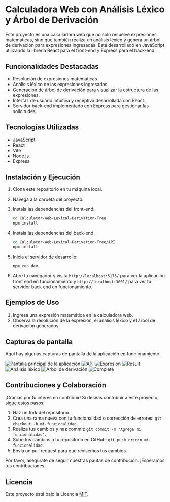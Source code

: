# Calculadora Web con Análisis Léxico y Árbol de Derivación

Este proyecto es una calculadora web que no solo resuelve expresiones matemáticas, sino que también realiza un análisis léxico y genera un árbol de derivación para expresiones ingresadas. Está desarrollado en JavaScript utilizando la librería React para el front-end y Express para el back-end.

## Funcionalidades Destacadas

- Resolución de expresiones matemáticas.
- Análisis léxico de las expresiones ingresadas.
- Generación de árbol de derivación para visualizar la estructura de las expresiones.
- Interfaz de usuario intuitiva y receptiva desarrollada con React.
- Servidor back-end implementado con Express para gestionar las solicitudes.

## Tecnologías Utilizadas

- JavaScript
- React
- Vite
- Node.js
- Express

## Instalación y Ejecución

1. Clona este repositorio en tu máquina local.
2. Navega a la carpeta del proyecto.
3. Instala las dependencias del front-end:

    ```bash
    cd Calculator-Web-Lexical-Derivation-Tree
    npm install
    ```

4. Instala las dependencias del back-end:

    ```bash
    cd Calculator-Web-Lexical-Derivation-Tree/API
    npm install
    ```

5. Inicia el servidor de desarrollo:

    ```bash
    npm run dev
    ```

6. Abre tu navegador y visita `http://localhost:5173/` para ver la aplicación front end en funcionamiento y
 `http://localhost:3001/` para ver tu servidor back end en funcionamiento.


## Ejemplos de Uso

1. Ingresa una expresión matemática en la calculadora web.
2. Observa la resolución de la expresión, el análisis léxico y el árbol de derivación generados.

## Capturas de pantalla

Aquí hay algunas capturas de pantalla de la aplicación en funcionamiento:

![Pantalla principal de la aplicación](Screen/all.png)
![API](Screen/api.png)
![Expresion](Screen/calculator.png)
![Result](Screen/result.png)
![Análisis léxico](Screen/lex.png)
![Árbol de derivación](Screen/tree.png)
![Complete](Screen/complete.png)

## Contribuciones y Colaboración

¡Gracias por tu interés en contribuir! Si deseas contribuir a este proyecto, sigue estos pasos:

1. Haz un fork del repositorio.
2. Crea una rama nueva con tu funcionalidad o corrección de errores: `git checkout -b mi-funcionalidad`.
3. Realiza tus cambios y haz commit: `git commit -m 'Agrega mi funcionalidad'`.
4. Sube tus cambios a tu repositorio en GitHub: `git push origin mi-funcionalidad`.
5. Envía un pull request para que revisemos tus cambios.

Por favor, asegúrate de seguir nuestras pautas de contribución. ¡Esperamos tus contribuciones!

## Licencia

Este proyecto está bajo la Licencia [MIT](LICENSE).
